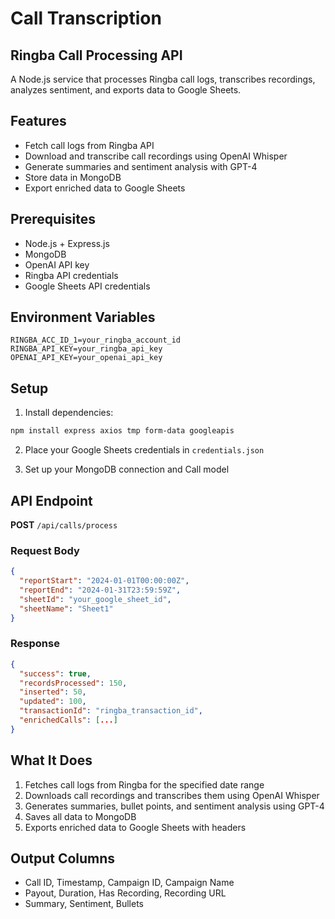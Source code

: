 # Call Transcription 
## Ringba Call Processing API
A Node.js service that processes Ringba call logs, transcribes recordings, analyzes sentiment, and exports data to Google Sheets.

## Features
- Fetch call logs from Ringba API
- Download and transcribe call recordings using OpenAI Whisper
- Generate summaries and sentiment analysis with GPT-4
- Store data in MongoDB
- Export enriched data to Google Sheets

## Prerequisites
- Node.js + Express.js
- MongoDB
- OpenAI API key
- Ringba API credentials
- Google Sheets API credentials

## Environment Variables
```
RINGBA_ACC_ID_1=your_ringba_account_id
RINGBA_API_KEY=your_ringba_api_key
OPENAI_API_KEY=your_openai_api_key
```

## Setup
1. Install dependencies:
```bash
npm install express axios tmp form-data googleapis
```
2. Place your Google Sheets credentials in `credentials.json`

3. Set up your MongoDB connection and Call model

## API Endpoint
**POST** `/api/calls/process`

### Request Body
```json
{
  "reportStart": "2024-01-01T00:00:00Z",
  "reportEnd": "2024-01-31T23:59:59Z",
  "sheetId": "your_google_sheet_id",
  "sheetName": "Sheet1"
}
```

### Response
```json
{
  "success": true,
  "recordsProcessed": 150,
  "inserted": 50,
  "updated": 100,
  "transactionId": "ringba_transaction_id",
  "enrichedCalls": [...]
}
```

## What It Does
1. Fetches call logs from Ringba for the specified date range
2. Downloads call recordings and transcribes them using OpenAI Whisper
3. Generates summaries, bullet points, and sentiment analysis using GPT-4
4. Saves all data to MongoDB
5. Exports enriched data to Google Sheets with headers

## Output Columns
- Call ID, Timestamp, Campaign ID, Campaign Name
- Payout, Duration, Has Recording, Recording URL
- Summary, Sentiment, Bullets
